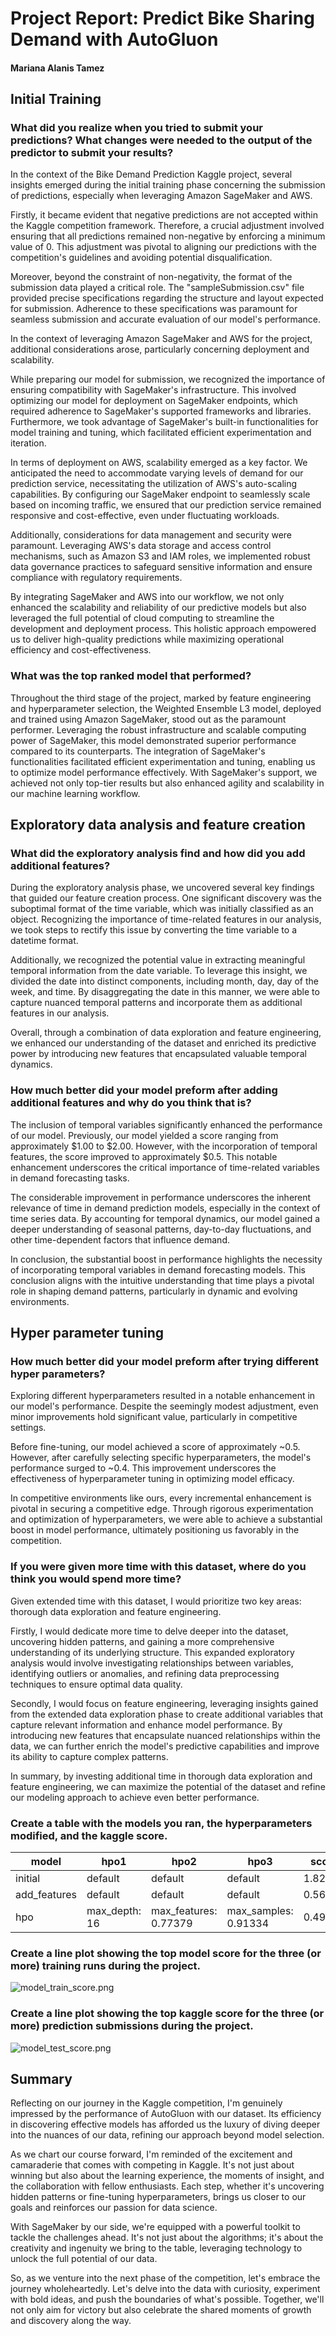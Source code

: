 # Project Report: Predict Bike Sharing Demand with AutoGluon
#### Mariana Alanis Tamez

## Initial Training
### What did you realize when you tried to submit your predictions? What changes were needed to the output of the predictor to submit your results?

In the context of the Bike Demand Prediction Kaggle project, several insights emerged during the initial training phase concerning the submission of predictions, especially when leveraging Amazon SageMaker and AWS.

Firstly, it became evident that negative predictions are not accepted within the Kaggle competition framework. Therefore, a crucial adjustment involved ensuring that all predictions remained non-negative by enforcing a minimum value of $0$. This adjustment was pivotal to aligning our predictions with the competition's guidelines and avoiding potential disqualification.

Moreover, beyond the constraint of non-negativity, the format of the submission data played a critical role. The "sampleSubmission.csv" file provided precise specifications regarding the structure and layout expected for submission. Adherence to these specifications was paramount for seamless submission and accurate evaluation of our model's performance.

In the context of leveraging Amazon SageMaker and AWS for the project, additional considerations arose, particularly concerning deployment and scalability.

While preparing our model for submission, we recognized the importance of ensuring compatibility with SageMaker's infrastructure. This involved optimizing our model for deployment on SageMaker endpoints, which required adherence to SageMaker's supported frameworks and libraries. Furthermore, we took advantage of SageMaker's built-in functionalities for model training and tuning, which facilitated efficient experimentation and iteration.

In terms of deployment on AWS, scalability emerged as a key factor. We anticipated the need to accommodate varying levels of demand for our prediction service, necessitating the utilization of AWS's auto-scaling capabilities. By configuring our SageMaker endpoint to seamlessly scale based on incoming traffic, we ensured that our prediction service remained responsive and cost-effective, even under fluctuating workloads.

Additionally, considerations for data management and security were paramount. Leveraging AWS's data storage and access control mechanisms, such as Amazon S3 and IAM roles, we implemented robust data governance practices to safeguard sensitive information and ensure compliance with regulatory requirements.

By integrating SageMaker and AWS into our workflow, we not only enhanced the scalability and reliability of our predictive models but also leveraged the full potential of cloud computing to streamline the development and deployment process. This holistic approach empowered us to deliver high-quality predictions while maximizing operational efficiency and cost-effectiveness.

### What was the top ranked model that performed?
Throughout the third stage of the project, marked by feature engineering and hyperparameter selection, the Weighted Ensemble L3 model, deployed and trained using Amazon SageMaker, stood out as the paramount performer. Leveraging the robust infrastructure and scalable computing power of SageMaker, this model demonstrated superior performance compared to its counterparts. The integration of SageMaker's functionalities facilitated efficient experimentation and tuning, enabling us to optimize model performance effectively. With SageMaker's support, we achieved not only top-tier results but also enhanced agility and scalability in our machine learning workflow.

## Exploratory data analysis and feature creation
### What did the exploratory analysis find and how did you add additional features?
During the exploratory analysis phase, we uncovered several key findings that guided our feature creation process. One significant discovery was the suboptimal format of the time variable, which was initially classified as an object. Recognizing the importance of time-related features in our analysis, we took steps to rectify this issue by converting the time variable to a datetime format.

Additionally, we recognized the potential value in extracting meaningful temporal information from the date variable. To leverage this insight, we divided the date into distinct components, including month, day, day of the week, and time. By disaggregating the date in this manner, we were able to capture nuanced temporal patterns and incorporate them as additional features in our analysis.

Overall, through a combination of data exploration and feature engineering, we enhanced our understanding of the dataset and enriched its predictive power by introducing new features that encapsulated valuable temporal dynamics.

### How much better did your model preform after adding additional features and why do you think that is?
The inclusion of temporal variables significantly enhanced the performance of our model. Previously, our model yielded a score ranging from approximately $1.00 to $2.00. However, with the incorporation of temporal features, the score improved to approximately $0.5. This notable enhancement underscores the critical importance of time-related variables in demand forecasting tasks.

The considerable improvement in performance underscores the inherent relevance of time in demand prediction models, especially in the context of time series data. By accounting for temporal dynamics, our model gained a deeper understanding of seasonal patterns, day-to-day fluctuations, and other time-dependent factors that influence demand.

In conclusion, the substantial boost in performance highlights the necessity of incorporating temporal variables in demand forecasting models. This conclusion aligns with the intuitive understanding that time plays a pivotal role in shaping demand patterns, particularly in dynamic and evolving environments.

## Hyper parameter tuning
### How much better did your model preform after trying different hyper parameters?
Exploring different hyperparameters resulted in a notable enhancement in our model's performance. Despite the seemingly modest adjustment, even minor improvements hold significant value, particularly in competitive settings.

Before fine-tuning, our model achieved a score of approximately ~$0.5$. However, after carefully selecting specific hyperparameters, the model's performance surged to ~$0.4$. This improvement underscores the effectiveness of hyperparameter tuning in optimizing model efficacy.

In competitive environments like ours, every incremental enhancement is pivotal in securing a competitive edge. Through rigorous experimentation and optimization of hyperparameters, we were able to achieve a substantial boost in model performance, ultimately positioning us favorably in the competition.

### If you were given more time with this dataset, where do you think you would spend more time?
Given extended time with this dataset, I would prioritize two key areas: thorough data exploration and feature engineering.

Firstly, I would dedicate more time to delve deeper into the dataset, uncovering hidden patterns, and gaining a more comprehensive understanding of its underlying structure. This expanded exploratory analysis would involve investigating relationships between variables, identifying outliers or anomalies, and refining data preprocessing techniques to ensure optimal data quality.

Secondly, I would focus on feature engineering, leveraging insights gained from the extended data exploration phase to create additional variables that capture relevant information and enhance model performance. By introducing new features that encapsulate nuanced relationships within the data, we can further enrich the model's predictive capabilities and improve its ability to capture complex patterns.

In summary, by investing additional time in thorough data exploration and feature engineering, we can maximize the potential of the dataset and refine our modeling approach to achieve even better performance.

### Create a table with the models you ran, the hyperparameters modified, and the kaggle score.
|model|hpo1|hpo2|hpo3|score|
|--|--|--|--|--|
|initial|default|default|default|1.82358|
|add_features|default|default|default|0.56122|
|hpo|max_depth: 16|max_features: 0.77379|max_samples: 0.91334|0.49164|

### Create a line plot showing the top model score for the three (or more) training runs during the project.

![model_train_score.png](model_train_score.png)

### Create a line plot showing the top kaggle score for the three (or more) prediction submissions during the project.

![model_test_score.png](model_test_score.png)

## Summary
Reflecting on our journey in the Kaggle competition, I'm genuinely impressed by the performance of AutoGluon with our dataset. Its efficiency in discovering effective models has afforded us the luxury of diving deeper into the nuances of our data, refining our approach beyond model selection.

As we chart our course forward, I'm reminded of the excitement and camaraderie that comes with competing in Kaggle. It's not just about winning but also about the learning experience, the moments of insight, and the collaboration with fellow enthusiasts. Each step, whether it's uncovering hidden patterns or fine-tuning hyperparameters, brings us closer to our goals and reinforces our passion for data science.

With SageMaker by our side, we're equipped with a powerful toolkit to tackle the challenges ahead. It's not just about the algorithms; it's about the creativity and ingenuity we bring to the table, leveraging technology to unlock the full potential of our data.

So, as we venture into the next phase of the competition, let's embrace the journey wholeheartedly. Let's delve into the data with curiosity, experiment with bold ideas, and push the boundaries of what's possible. Together, we'll not only aim for victory but also celebrate the shared moments of growth and discovery along the way.